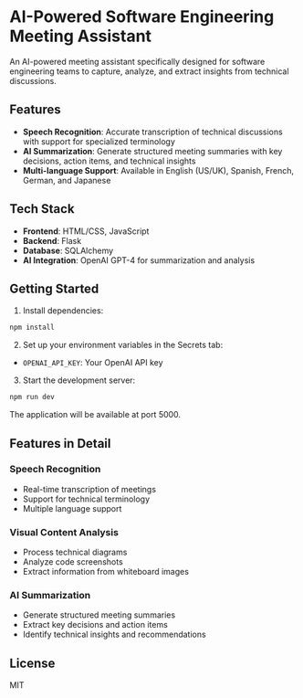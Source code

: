 # AI-Powered Software Engineering Meeting Assistant

An AI-powered meeting assistant specifically designed for software engineering teams to capture, analyze, and extract insights from technical discussions.

## Features

- **Speech Recognition**: Accurate transcription of technical discussions with support for specialized terminology
- **AI Summarization**: Generate structured meeting summaries with key decisions, action items, and technical insights
- **Multi-language Support**: Available in English (US/UK), Spanish, French, German, and Japanese

## Tech Stack

- **Frontend**: HTML/CSS, JavaScript
- **Backend**: Flask
- **Database**: SQLAlchemy
- **AI Integration**: OpenAI GPT-4 for summarization and analysis

## Getting Started

1. Install dependencies:
```bash
npm install
```

2. Set up your environment variables in the Secrets tab:
- `OPENAI_API_KEY`: Your OpenAI API key

3. Start the development server:
```bash
npm run dev
```

The application will be available at port 5000.

## Features in Detail

### Speech Recognition
- Real-time transcription of meetings
- Support for technical terminology
- Multiple language support

### Visual Content Analysis
- Process technical diagrams
- Analyze code screenshots
- Extract information from whiteboard images

### AI Summarization
- Generate structured meeting summaries
- Extract key decisions and action items
- Identify technical insights and recommendations

## License

MIT
